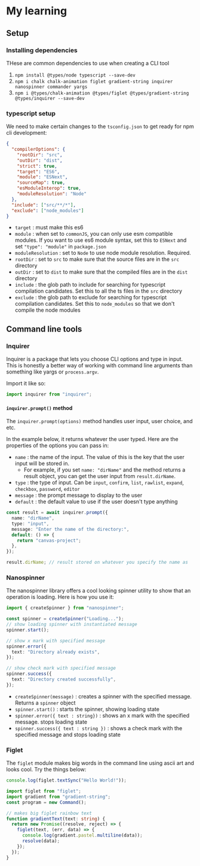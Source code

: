 # My learning

## Setup

### Installing dependencies

THese are common dependencies to use when creating a CLI tool

1. `npm install @types/node typescript --save-dev`
2. `npm i chalk chalk-animation figlet gradient-string inquirer nanospinner commander yargs`
3. `npm i @types/chalk-animation @types/figlet @types/gradient-string @types/inquirer --save-dev`

### typescript setup

We need to make certain changes to the `tsconfig.json` to get ready for npm cli development:

```json
{
  "compilerOptions": {
    "rootDir": "src",
    "outDir": "dist",
    "strict": true,
    "target": "ES6",
    "module": "ESNext",
    "sourceMap": true,
    "esModuleInterop": true,
    "moduleResolution": "Node"
  },
  "include": ["src/**/*"],
  "exclude": ["node_modules"]
}
```

- `target` : must make this es6
- `module` : when set to `commonJS`, you can only use esm compatible modules. If you want to use es6 module syntax, set this to `ESNext` and set `"type": "module"` in `package.json`
- `moduleResolution` : set to `Node` to use node module resolution. Required.
- `rootDir` : set to `src` to make sure that the source files are in the `src` directory
- `outDir` : set to `dist` to make sure that the compiled files are in the `dist` directory
- `include` : the glob path to include for searching for typescript compilation candidates. Set this to all the ts files in the `src` directory
- `exclude` : the glob path to exclude for searching for typescript compilation candidates. Set this to `node_modules` so that we don't compile the node modules

## Command line tools

### Inquirer

Inquirer is a package that lets you choose CLI options and type in input. This is honestly a better way of working with command line arguments than something like yargs or `process.argv`.

Import it like so:

```ts
import inquirer from "inquirer";
```

#### `inquirer.prompt()` method

The `inquirer.prompt(options)` method handles user input, user choice, and etc.

In the example below, it returns whatever the user typed. Here are the properties of the options you can pass in:

- `name` : the name of the input. The value of this is the key that the user input will be stored in.
  - For example, if you set `name: "dirName"` and the method returns a result object, you can get the user input from `result.dirName`.
- `type` : the type of input. Can be `input`, `confirm`, `list`, `rawlist`, `expand`, `checkbox`, `password`, `editor`
- `message` : the prompt message to display to the user
- `default` : the default value to use if the user doesn't type anything

```ts
const result = await inquirer.prompt({
  name: "dirName",
  type: "input",
  message: "Enter the name of the directory:",
  default: () => {
    return "canvas-project";
  },
});

result.dirName; // result stored on whatever you specify the name as
```

### Nanospinner

The nanospinner library offers a cool looking spinner utility to show that an operation is loading. Here is how you use it:

```ts
import { createSpinner } from "nanospinner";

const spinner = createSpinner("Loading...");
// show loading spinner with instantiated message
spinner.start();

// show x mark with specified message
spinner.error({
  text: "Directory already exists",
});

// show check mark with specified message
spinner.success({
  text: "Directory created successfully",
});
```

- `createSpinner(message)` : creates a spinner with the specified message. Returns a `spinner` object
- `spinner.start()` : starts the spinner, showing loading state
- `spinner.error({ text : string})` : shows an x mark with the specified message. stops loading state
- `spinner.success({ text : string })` : shows a check mark with the specified message and stops loading state

### Figlet

The `figlet` module makes big words in the command line using ascii art and looks cool. Try the things below:

```javascript
console.log(figlet.textSync("Hello World!"));
```

```typescript
import figlet from "figlet";
import gradient from "gradient-string";
const program = new Command();

// makes big figlet rainbow text
function gradientText(text: string) {
  return new Promise((resolve, reject) => {
    figlet(text, (err, data) => {
      console.log(gradient.pastel.multiline(data));
      resolve(data);
    });
  });
}
```

